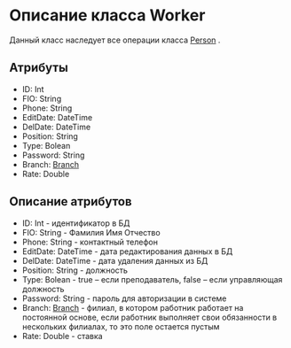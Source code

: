 # Описание класса Worker
    
Данный класс наследует все операции класса  [Person](./Person.md "Класс Person") . 


## Атрибуты

* ID: Int
* FIO: String
* Phone: String
* EditDate: DateTime
* DelDate: DateTime
* Position: String
* Type: Bolean
* Password: String
* Branch:  [Branch](./Branch.md "Класс Branch") 
* Rate: Double

## Описание атрибутов

* ID: Int - идентификатор в БД
* FIO: String - Фамилия Имя Отчество
* Phone: String - контактный телефон 
* EditDate: DateTime - дата редактирования данных в БД
* DelDate: DateTime - дата удаления данных из БД
* Position: String - должность 
* Type: Bolean - true – если преподаватель, false – если управляющая должность
* Password: String - пароль для авторизации в системе
* Branch: [Branch](./Branch.md "Класс Branch") - филиал, в котором работник работает на постоянной основе, если работник выполняет свои обязанности в нескольких филиалах, то это поле остается пустым
* Rate: Double - ставка
